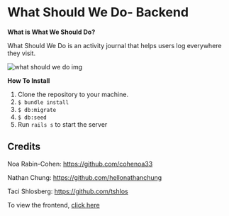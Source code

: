 # What Should We Do- Backend

**What is What We Should Do?**

What Should We Do is an activity journal that helps users log everywhere they visit. 

![what should we do img](https://i.imgur.com/9Cuydg6.png)


**How To Install** 
1. Clone the repository to your machine.
2. `$ bundle install`
3. `$ db:migrate`
4. `$ db:seed`
5. Run `rails s` to start the server 
## Credits 

Noa Rabin-Cohen: https://github.com/cohenoa33

Nathan Chung: https://github.com/hellonathanchung

Taci Shlosberg: https://github.com/tshlos

To view the frontend, [click here](https://github.com/cohenoa33/what-should-we-do-frontend)
